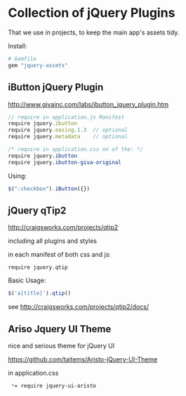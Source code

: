 # Collection of jQuery Plugins

That we use in projects, to keep the main app's assets tidy.

Install:

```ruby
# Gemfile
gem "jquery-assets"
```


## iButton jQuery Plugin
http://www.givainc.com/labs/ibutton_jquery_plugin.htm


```javascript
// require in application.js Manifest
require jquery.ibutton
require jquery.easing.1.3  // optional
require jquery.metadata    // optional
```


```css
/* require in application.css on of the: */
require jquery.ibutton
require jquery.ibutton-giva-original

```
Using:
``` javascript
$(":checkbox").iButton({})
```



## jQuery qTip2


http://craigsworks.com/projects/qtip2

including all plugins and styles

in each manifest of both css and js:
```
require jquery.qtip
```

Basic Usage:
```javascript
$('a[title]').qtip()
```
see http://craigsworks.com/projects/qtip2/docs/


## Ariso Jquery UI Theme

nice and serious theme for jQuery UI

https://github.com/taitems/Aristo-jQuery-UI-Theme

in application.css

```css
 *= require jquery-ui-aristo
```
